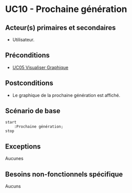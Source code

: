 # UC10 - Prochaine génération

## Acteur(s) primaires et secondaires

* Utilisateur.

## Préconditions

* [UC05 Visualiser Graphique](UC05.md)

## Postconditions

* Le graphique de la prochaine génération est affiché.

## Scénario de base

```plantuml
start
    :Prochaine génération;
stop
```

## Exceptions

Aucunes

## Besoins non-fonctionnels spécifique

Aucuns
